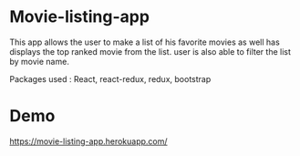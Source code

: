 # Movie-listing-app

This app allows the user to make a list of his favorite movies as well has displays the top ranked movie from the list.
user is also able to filter the list by movie name.

Packages used :
React, react-redux, redux, bootstrap

# Demo 
https://movie-listing-app.herokuapp.com/
